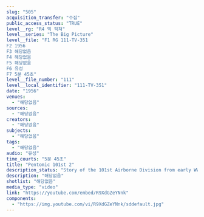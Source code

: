 ```yaml
---
slug: "505"
acquisition_transfer: "수집"
public_access_status: "TRUE"
level__rg: "R4 빅 픽쳐"
level__series: "The Big Picture"
level__file: "F1 RG 111-TV-351
F2 1956
F3 해당없음
F4 해당없음
F5 해당없음
F6 유성
F7 5분 45초"
level__file_number: "111"
level__local_identifier: "111-TV-351"
date: "1956"
venues: 
  - "해당없음"
sources: 
  - "해당없음"
creators: 
  - "해당없음"
subjects: 
  - "해당없음"
tags: 
  - "해당없음"
audio: "유성"
time_courts: "5분 45초"
title: "Pentomic 101st 2"
description_status: "Story of the 101st Airborne Division from early WW2 training to becoming the Army`s first pentomic division."
description: "해당없음"
shotlist: "해당없음"
media_type: "video"
link: "https://youtube.com/embed/R9XdGZeYNnk"
components: 
  - "https://img.youtube.com/vi/R9XdGZeYNnk/sddefault.jpg"
---
```

